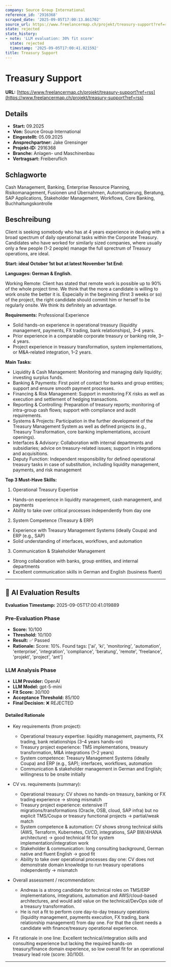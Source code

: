 ```yaml
---
company: Source Group International
reference_id: '2916368'
scraped_date: '2025-09-05T17:00:13.861702'
source_url: https://www.freelancermap.ch/projekt/treasury-support?ref=rss
state: rejected
state_history:
- note: 'LLM evaluation: 30% fit score'
  state: rejected
  timestamp: '2025-09-05T17:00:41.021592'
title: Treasury Support
---
```



# Treasury Support
**URL:** [https://www.freelancermap.ch/projekt/treasury-support?ref=rss](https://www.freelancermap.ch/projekt/treasury-support?ref=rss)
## Details
- **Start:** 09.2025
- **Von:** Source Group International
- **Eingestellt:** 05.09.2025
- **Ansprechpartner:** Jake Grensinger
- **Projekt-ID:** 2916368
- **Branche:** Anlagen- und Maschinenbau
- **Vertragsart:** Freiberuflich

## Schlagworte
Cash Management, Banking, Enterprise Resource Planning, Risikomanagement, Fusionen und Übernahmen, Automatisierung, Beratung, SAP Applications, Stakeholder Management, Workflows, Core Banking, Buchhaltungskontrolle

## Beschreibung
Client is seeking somebody who has at 4 years experience in dealing with a broad spectrum of daily operational tasks within the Corporate Treasury. Candidates who have worked for similarly sized companies, where usually only a few people (1-2 people) manage the full sprectrum of Treasury operations, are ideal.

**Start: ideal October 1st but at latest November 1st
End:**

**Languages: German & English.**

Working Remote: Client has stated that remote work is possible up to 90% of the whole project time. We think that the more a candidate is willing to work onsite the better it is. Especially in the beginning (first 3 weeks or so) of the project, the right candidate should commit him or herself to be regularly onsite. We think its definitely an advantage.

**Requirements:**
Professional Experience
* Solid hands-on experience in operational treasury (liquidity management, payments, FX trading, bank relationships), 3–4 years.
* Prior experience in a comparable corporate treasury or banking role, 3–4 years.
* Project experience in treasury transformation, system implementations, or M&A-related integration, 1–2 years.

**Main Tasks:**
* Liquidity & Cash Management: Monitoring and managing daily liquidity; investing surplus funds.
* Banking & Payments: First point of contact for banks and group entities; support and ensure smooth payment processes.
* Financing & Risk Management: Support in monitoring FX risks as well as execution and settlement of hedging transactions.
* Reporting & Controlling: Preparation of treasury reports; monitoring of intra-group cash flows; support with compliance and audit requirements.
* Systems & Projects: Participation in the further development of the Treasury Management System as well as defined projects (e.g., Treasury Transformation, core banking implementations, account openings).
* Interfaces & Advisory: Collaboration with internal departments and subsidiaries; advice on treasury-related issues; support in integrations and acquisitions.
* Deputy Function: Independent responsibility for defined operational treasury tasks in case of substitution, including liquidity management, payments, and risk management

**Top 3 Must-Have Skills:**
1. Operational Treasury Expertise
* Hands-on experience in liquidity management, cash management, and payments
* Ability to take over critical processes independently from day one
2. System Competence (Treasury & ERP)
* Experience with Treasury Management Systems (ideally Coupa) and ERP (e.g., SAP)
* Solid understanding of interfaces, workflows, and automation
3. Communication & Stakeholder Management
* Strong collaboration with banks, group entities, and internal departments
* Excellent communication skills in German and English (business fluent)

---

## 🤖 AI Evaluation Results

**Evaluation Timestamp:** 2025-09-05T17:00:41.019889

### Pre-Evaluation Phase
- **Score:** 10/100
- **Threshold:** 10/100
- **Result:** ✅ Passed
- **Rationale:** Score: 10%. Found tags: ['ai', 'ki', 'monitoring', 'automation', 'enterprise', 'integration', 'compliance', 'beratung', 'remote', 'freelance', 'projekt', 'project', 'ant']

### LLM Analysis Phase
- **LLM Provider:** OpenAI
- **LLM Model:** gpt-5-mini
- **Fit Score:** 30/100
- **Acceptance Threshold:** 85/100
- **Final Decision:** ❌ REJECTED

#### Detailed Rationale
- Key requirements (from project):
  - Operational treasury expertise: liquidity management, payments, FX trading, bank relationships (3–4 years hands-on)
  - Treasury project experience: TMS implementations, treasury transformation, M&A integrations (1–2 years)
  - System competence: Treasury Management Systems (ideally Coupa) and ERP (e.g., SAP); interfaces, workflows, automation
  - Communication & stakeholder management in German and English; willingness to be onsite initially

- CV vs. requirements (summary):
  - Operational treasury: CV shows no hands-on treasury, banking or FX trading experience → strong mismatch
  - Treasury project experience: extensive IT migrations/transformations (Oracle, OSB, cloud, SAP infra) but no explicit TMS/Coupa or treasury functional projects → partial/weak match
  - System competence & automation: CV shows strong technical skills (AWS, Terraform, Kubernetes, CI/CD, integrations, SAP BW/4HANA architecture) → good technical fit for system implementation/integration work
  - Stakeholder & communication: long consulting background, German native and fluent English → good fit
  - Ability to take over operational processes day one: CV does not demonstrate domain knowledge to run treasury operations independently → mismatch

- Overall assessment / recommendation:
  - Andreas is a strong candidate for technical roles on TMS/ERP implementations, integrations, automation and AWS/cloud-based architectures, and would add value on the technical/DevOps side of a treasury transformation.
  - He is not a fit to perform core day-to-day treasury operations (liquidity management, payments execution, FX trading, bank relationship management) from day one. For that the client needs a candidate with finance/treasury operational experience.

- Fit rationale in one line: Excellent technical/integration skills and consulting experience but lacking the required hands-on treasury/finance domain experience, so low overall fit for an operational treasury lead role (score: 30/100).

---
